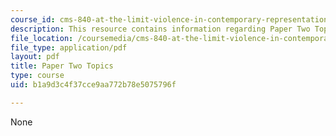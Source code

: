 ```yaml
---
course_id: cms-840-at-the-limit-violence-in-contemporary-representation-fall-2013
description: This resource contains information regarding Paper Two Topics.
file_location: /coursemedia/cms-840-at-the-limit-violence-in-contemporary-representation-fall-2013/b1a9d3c4f37cce9aa772b78e5075796f_MITCMS_840F13_PrTwoTopics.pdf
file_type: application/pdf
layout: pdf
title: Paper Two Topics
type: course
uid: b1a9d3c4f37cce9aa772b78e5075796f

---
```

None